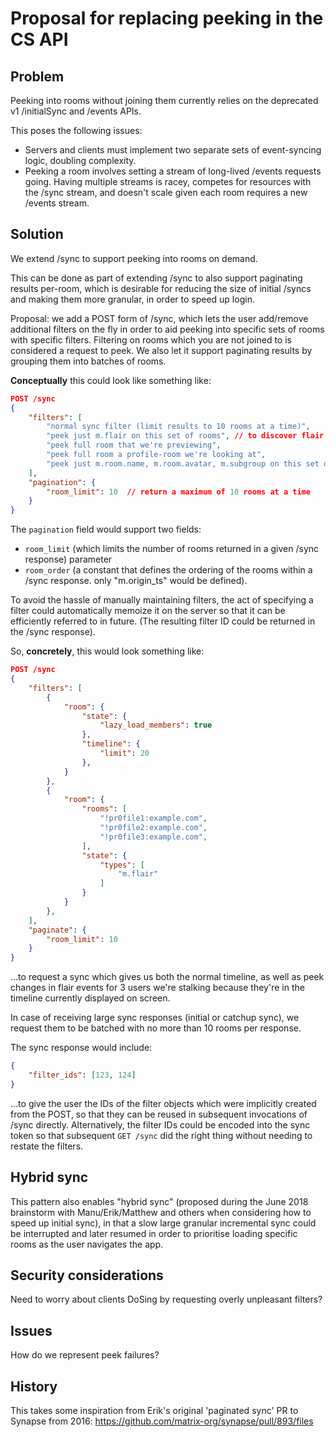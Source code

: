# Proposal for replacing peeking in the CS API

## Problem

Peeking into rooms without joining them currently relies on the deprecated v1
/initialSync and /events APIs.

This poses the following issues:

 * Servers and clients must implement two separate sets of event-syncing logic,
   doubling complexity.
 * Peeking a room involves setting a stream of long-lived /events requests going.
   Having multiple streams is racey, competes for resources with the /sync stream,
   and doesn't scale given each room requires a new /events stream.

## Solution

We extend /sync to support peeking into rooms on demand.

This can be done as part of extending /sync to also support paginating results
per-room, which is desirable for reducing the size of initial /syncs and making
them more granular, in order to speed up login.

Proposal: we add a POST form of /sync, which lets the user add/remove additional
filters on the fly in order to aid peeking into specific sets of rooms with
specific filters.  Filtering on rooms which you are not joined to is considered
a request to peek.  We also let it support paginating results by grouping them
into batches of rooms.

**Conceptually** this could look like something like:
```json
POST /sync
{
    "filters": [
        "normal sync filter (limit results to 10 rooms at a time)",
        "peek just m.flair on this set of rooms", // to discover flair for users
        "peek full room that we're previewing",
        "peek full room a profile-room we're looking at",
        "peek just m.room.name, m.room.avatar, m.subgroup on this set of group-rooms", // to display groups-as-rooms
    ],
    "pagination": {
        "room_limit": 10  // return a maximum of 10 rooms at a time
    }
}
```

The `pagination` field would support two fields:
 * `room_limit` (which limits the number of rooms returned in a given /sync
    response) parameter
 * `room_order` (a constant that defines the ordering of the rooms within a /sync
    response. only "m.origin_ts" would be defined).

To avoid the hassle of manually maintaining filters, the act of specifying a
filter could automatically memoize it on the server so that it can be
efficiently referred to in future.  (The resulting filter ID could be returned
in the /sync response).

So, **concretely**, this would look something like:

```json
POST /sync
{
    "filters": [
        {
            "room": {
                "state": {
                    "lazy_load_members": true
                },
                "timeline": {
                    "limit": 20
                },
            }
        },
        {
            "room": {
                "rooms": [
                    "!pr0file1:example.com",
                    "!pr0file2:example.com",
                    "!pr0file3:example.com",
                ],
                "state": {
                    "types": [
                        "m.flair"
                    ]
                }
            }
        },
    ],
    "paginate": {
        "room_limit": 10
    }
}
```

...to request a sync which gives us both the normal timeline, as well as peek
changes in flair events for 3 users we're stalking because they're in the timeline
currently displayed on screen.

In case of receiving large sync responses (initial or catchup sync), we request
them to be batched with no more than 10 rooms per response.

The sync response would include:

```json
{
    "filter_ids": [123, 124]
}
```

...to give the user the IDs of the filter objects which were implicitly created
from the POST, so that they can be reused in subsequent invocations of /sync
directly.  Alternatively, the filter IDs could be encoded into the sync token so
that subsequent `GET /sync` did the right thing without needing to restate the
filters.

## Hybrid sync

This pattern also enables "hybrid sync" (proposed during the June 2018
brainstorm with Manu/Erik/Matthew and others when considering how to speed up
initial sync), in that a slow large granular incremental sync could be
interrupted and later resumed in order to prioritise loading specific rooms as
the user navigates the app.

## Security considerations

Need to worry about clients DoSing by requesting overly unpleasant filters?

## Issues

How do we represent peek failures?

## History

This takes some inspiration from Erik's original 'paginated sync' PR to Synapse
from 2016: https://github.com/matrix-org/synapse/pull/893/files

